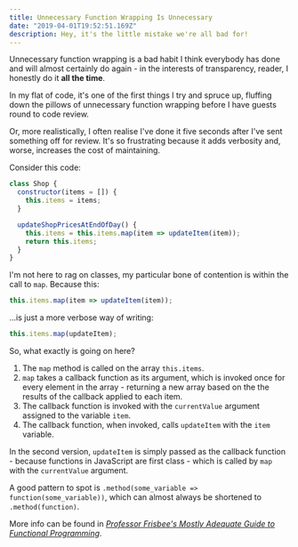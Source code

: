 ```yaml
---
title: Unnecessary Function Wrapping Is Unnecessary
date: "2019-04-01T19:52:51.169Z"
description: Hey, it's the little mistake we're all bad for!
---
```


Unnecessary function wrapping is a bad habit I think everybody has done and will almost certainly do again - in the interests of transparency, reader, I honestly do it **all the time**.

In my flat of code, it's one of the first things I try and spruce up, fluffing down the pillows of unnecessary function wrapping before I have guests round to code review.

Or, more realistically, I often realise I've done it five seconds after I've sent something off for review. It's so frustrating because it adds verbosity and, worse, increases the cost of maintaining.

Consider this code:

```javascript
class Shop {
  constructor(items = []) {
    this.items = items;
  }

  updateShopPricesAtEndOfDay() {
    this.items = this.items.map(item => updateItem(item));
    return this.items;
  }
}
```

I'm not here to rag on classes, my particular bone of contention is within the call to `map`. Because this:

```javascript
this.items.map(item => updateItem(item));
```

...is just a more verbose way of writing:

```javascript
this.items.map(updateItem);
```

So, what exactly is going on here?

1. The `map` method is called on the array `this.items`.
2. `map` takes a callback function as its argument, which is invoked once for every element in the array - returning a new array based on the the results of the callback applied to each item.
3. The callback function is invoked with the `currentValue` argument assigned to the variable `item`.
4. The callback function, when invoked, calls `updateItem` with the `item` variable.

In the second version, `updateItem` is simply passed as the callback function - because functions in JavaScript are first class - which is called by `map` with the `currentValue` argument.

A good pattern to spot is `.method(some_variable => function(some_variable))`, which can almost always be shortened to `.method(function)`.

More info can be found in *[Professor Frisbee's Mostly Adequate Guide to Functional Programming](https://github.com/MostlyAdequate/mostly-adequate-guide/blob/master/ch02.md)*.
